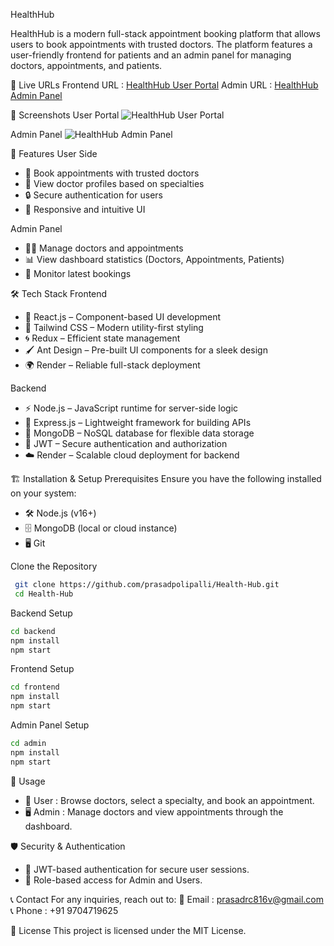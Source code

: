 HealthHub

HealthHub is a modern full-stack appointment booking platform that allows users to book appointments with trusted doctors. The platform features a user-friendly frontend for patients and an admin panel for managing doctors, appointments, and patients.

🏥 Live URLs
Frontend URL : [HealthHub User Portal](https://health-hub-frontend.onrender.com)
Admin URL : [HealthHub Admin Panel](https://health-hub-admin.onrender.com)

📸 Screenshots
User Portal
![HealthHub User Portal]([screenshot_1.png](https://www.google.com/url?sa=i&url=https%3A%2F%2Fhelpx.adobe.com%2Fin%2Fphotoshop%2Fusing%2Fconvert-color-image-black-white.html&psig=AOvVaw0bi4Z7-ikzTMdMJITyUEO5&ust=1744523486856000&source=images&cd=vfe&opi=89978449&ved=0CBQQjRxqFwoTCMCg68rm0YwDFQAAAAAdAAAAABAE))

 Admin Panel
![HealthHub Admin Panel](screenshot_2.png)



 🚀 Features
 User Side
- 📅 Book appointments with trusted doctors  
- 🏥 View doctor profiles based on specialties  
- 🔒 Secure authentication for users  
- 📱 Responsive and intuitive UI  

 Admin Panel
- 👨‍⚕️ Manage doctors and appointments
- 📊 View dashboard statistics (Doctors, Appointments, Patients)  
- 📌 Monitor latest bookings



 🛠️ Tech Stack
 Frontend
- 🚀 React.js – Component-based UI development  
- 🎨 Tailwind CSS – Modern utility-first styling  
- 🌀 Redux – Efficient state management  
- 🖌 Ant Design – Pre-built UI components for a sleek design  
- 🌍 Render – Reliable full-stack deployment  

 Backend
- ⚡ Node.js – JavaScript runtime for server-side logic  
- 🚏 Express.js – Lightweight framework for building APIs  
- 💾 MongoDB – NoSQL database for flexible data storage  
- 🔐 JWT – Secure authentication and authorization  
- ☁️ Render – Scalable cloud deployment for backend  



 🏗️ Installation & Setup
 Prerequisites
Ensure you have the following installed on your system:
- 🛠️ Node.js (v16+)
- 🗄️ MongoDB (local or cloud instance)
- 🖥️ Git

Clone the Repository
```sh
 git clone https://github.com/prasadpolipalli/Health-Hub.git
 cd Health-Hub
```

 Backend Setup
```sh
cd backend
npm install
npm start
```

 Frontend Setup
```sh
cd frontend
npm install
npm start
```

Admin Panel Setup
```sh
cd admin
npm install
npm start
```



📌 Usage
- 🏥 User : Browse doctors, select a specialty, and book an appointment.
- 🖥️ Admin : Manage doctors and view appointments through the dashboard.



 🛡 Security & Authentication
- 🔐 JWT-based authentication for secure user sessions.
- 👤 Role-based access for Admin and Users.



 📞 Contact
For any inquiries, reach out to:
📧 Email : prasadrc816v@gmail.com  
📞 Phone : +91 9704719625  


📜 License
This project is licensed under the MIT License.

